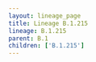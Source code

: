 ```yaml
---
layout: lineage_page
title: Lineage B.1.215
lineage: B.1.215
parent: B.1
children: ['B.1.215']
---
```


